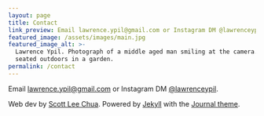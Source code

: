 ```yaml
---
layout: page
title: Contact
link_preview: Email lawrence.ypil@gmail.com or Instagram DM @lawrenceypil.
featured_image: /assets/images/main.jpg
featured_image_alt: >-
  Lawrence Ypil. Photograph of a middle aged man smiling at the camera. He is
  seated outdoors in a garden.
permalink: /contact
---
```


Email <a href="mailto:lawrence.ypil@gmail.com" target="_blank">lawrence.ypil@gmail.com</a> or Instagram DM <a href="https://www.instagram.com/lawrenceypil" target="_blank">@lawrenceypil</a>.

<p class="footnote"> Web dev by <a target="_blank" href="https://scottleechua.com/colophon">Scott Lee Chua</a>. Powered by <a target="_blank" href="https://jekyllrb.com">Jekyll</a> with the <a target="_blank" href="https://jekyllthemes.io/theme/journal-personal-jekyll-theme">Journal theme</a>. </p>

